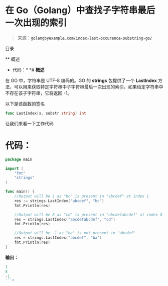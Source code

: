 <!--yml

分类：未分类

date: 2024-10-13 06:13:10

-->

# 在 Go（Golang）中查找子字符串最后一次出现的索引

> 来源：[`golangbyexample.com/index-last-occurence-substring-go/`](https://golangbyexample.com/index-last-occurence-substring-go/)

目录

**   概述

+   代码：*  *# **概述**

在 GO 中，字符串是 UTF-8 编码的。GO 的 **strings** 包提供了一个 **LastIndex** 方法，可以用来获取特定字符串中子字符串最后一次出现的索引。如果给定字符串中不存在该子字符串，它将返回 -1。

以下是该函数的签名

```go
func LastIndex(s, substr string) int
```

让我们来看一下工作代码

# **代码：**

```go
package main

import (
    "fmt"
    "strings"
)

func main() {
    //Output will be 1 as "bc" is present in "abcdef" at index 1
    res := strings.LastIndex("abcdef", "bc")
    fmt.Println(res)

    //Output will be 8 as "cd" is present in "abcdefabcdef" at index 8
    res = strings.LastIndex("abcdefabcdef", "cd")
    fmt.Println(res)

    //Output will be -1 as "ba" is not present in "abcdef"
    res = strings.LastIndex("abcdef", "ba")
    fmt.Println(res)
}
```

**输出：**

```go
1
8
-1
```*
